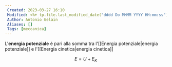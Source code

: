```yaml
---
 Created: 2023-03-27 16:10
 Modified: <%+ tp.file.last_modified_date("dddd Do MMMM YYYY HH:mm:ss") %>
 Author: Antonio Gelain
 Aliases: []
 Tags: [meccanica]
---
```


L'**energia potenziale** è pari alla somma tra l'[[Energia potenziale|energia potenziale]] e l'[[Energia cinetica|energia cinetica]]

$$E = U + E_{K}$$